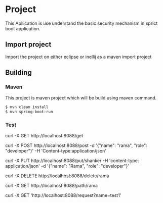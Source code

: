 # Project
This Apllication is use understand the basic security mechanism in sprict boot application.

## Import project
Import the project on either eclipse or inellij as a maven import project

## Building

### Maven
This project is maven project which will be build using maven command.

```bash
$ mvn clean install
$ mvn spring-boot:run

```

### Test
curl -X GET http://localhost:8088/get 

curl -X POST http://localhost:8088/post -d '{"name": "rama", "role": "developer"}' -H 'Content-type:application/json'

curl -X PUT http://localhost:8088/put/shanker -H 'content-type: application/json' -d '{"name": "Rama", "role": "developer"}'

curl -X DELETE http://localhost:8088/delete/rama 

curl -X GET http://localhost:8088/path/rama

curl -X GET 'http://localhost:8088/request?name=test1' 